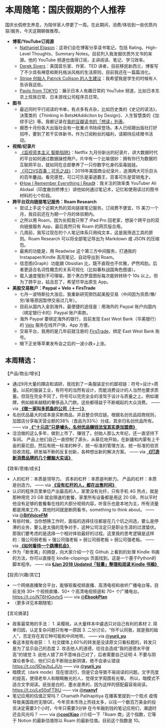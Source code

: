 # 本周随笔：国庆假期的个人推荐

国庆长假修生养息，为陪伴家人停更了一周。在此期间，消费/体验到一些优质内容/服务，今天这期聊做推荐。

* **博客/YouTube订阅源**
	* [Nathaniel Eliason](https://www.nateliason.com/notes)：这哥们会在博客分享读书笔记，包括 Rating、High-Level Thoughts、Summary Notes。目前列入我发掘优质外文书的来源。他的 YouTube 频道也值得订阅，主讲阅读、笔记、学习效率。
	* [Derek Sivers](https://sive.rs/blog)：美国音乐家、作家、TED 讲者，目前移民新西兰，博客写了不少具有禅意和斯托格派风格的生活原则，目前我还在一篇篇消化。
	* [Stripe 创始人 Patrick Collison 的人生建议](https://patrickcollison.com/advice)：我希望我是学生的时候有人告诉我这些。
	* [Paolo from TOKYO](https://www.youtube.com/channel/UCixD9UbKvDxzGNiPC_fgHyA)：展示日本人有趣日常的 YouTube 频道，比如日本东京上班族日常、日本游戏公司程序员日常。
* **图书**
	* 最近同时平行阅读的书单，有点多有点杂，比如历史类的《史记的读法》，决策类的《Thinking in Bets》《Addiciton by Design》、人生智慧类的《加缪手记》等。我都记录在[我的豆瓣读书的「想读」列表](https://book.douban.com/people/xdash/wish)。
	* 据悉十月份各大出版社会有一批重点书陆续登场。本人已经跟出版社打好招呼，要到了若干实体新书，作为订阅粉丝的福利，请期待后续赠书活动。
* **视频/纪录片**
	* [《监视资本主义 智能陷阱》]( https://ift.tt/3jKdGgk)：Netflix 九月份新出的纪录片，讲大数据时代的平台如何通过数据操控用户。片中有一个比喻很妙：拥有你行为数据的互联网平台，就如同在总部豢养了一只你数字化身的巫毒娃娃。
	* [《可口VS百事：可乐之战》]( https://ift.tt/330LwrA)：2019年美国商业纪录片，追溯两大可乐巨头的百年鏖战。看完感觉，可口可乐是渠道霸王，百事可乐是营销鬼才。
	* [《How I Remember Everything I Read》]( https://www.youtube.com/watch?v=AjoxkxM_I5g)：我关注的效率类 YouTuber Ali Abdaal（印度裔剑桥博士）讲他如何通过笔记术，记忆和使用读过的图书材料的七个阶段。
* **跨平台双向链接笔记服务：Roam Research**
	* 尝试上手这个近期大热的双向链接笔记服务。订阅费不便宜，15 美刀一个月，我目前还在为期一个月的体验期内。
	* 之所以用 Roam，因为长假我只带了 iPad Pro 回老家，想装个跨平台的双向链接服务 App，最后竟然只有 Roam 的网页版合用。
	* 几周前，我写过现在的个人笔记体系只用纯文本，这是我筛选工具的原则。Roam Research 可以将全部笔记导出为 Markdown 或 JSON 的压缩包。
	* 最爽的功能是，用 Readwise 这个第三方中间服务，打通我的 Instapaper/Kindle 高亮笔记，自动导出到 Roam。
	* 信息图(Graph）功能跟 Obsidian 比，既不直观也不优雅，俨然鸡肋。后者更适合名词性概念的关系可视化（比如春秋战国角色图谱）。
	* 载入速度慢到不可理喻，那个黑白罗盘图标每次能转转转个 10s 以上。但为了跨平台，姑且忍了，希望尽早出原生 App。
* **美股交易账户：Paypal + Velo + FirsTrade** 
	* 七月一波特斯拉大涨后，我重新研究捯饬起美股交易（中间因为资质/懒/穷/笨等原因暂停交易过几年）。
	* 目前从国内入金到海外，最便捷的途径是：用海外的 Paypal 账户向国内（绑定银行卡的）Paypal 账户索款。
	* 海外 Paypal 要绑定海外的银行，目前发现 East West Bank（华美银行）的 [Velo](https://online.velobank.com/) 服务在线开户快，App 方便。
	* 交易平台，我用的是几年前就注册的 [FirsTrade](https://www.firstrade.com/)，绑定 East West Bank 账号。
	* 眼下正坐等苹果发布会之后的一波小跌+上涨。

## 本周精选：

【产品/商业/增长】
* 通过9月大量的蹲店和调研，我找到了一条服装定价的鄙视链：符号>设计>质量。以前的服装工业，有符号的当然有设计，而能消费设计的人当然也要求质量。但现在完全不同了，符号可以完完全全的凌驾于设计与质量之上。例如潮牌，例如越来越糙的奢侈品入门款。这些都得益于不断崛起的大众消费。 —— via [**《做一家叫多抓鱼的公司（十一）》**]( https://ift.tt/34DL2XQ)
* 名创优品最大的成本是买断商品，并且整合供应链。根据名创优品招商规则，加盟店分享每天营业额的38%（食品为33%）分成，其余归名创优品所有。 —— via [**《“十元店”只是噱头，名创优品赚钱法宝其实是加盟商》**]( https://ift.tt/3mRu2pr)
* 洽洽做的这么多年，做到上市了、赚钱了，创始人那么大年纪，还一直坚持下车间。 产品上他们自己一直控制了源头，从葵花地开始，在新疆和内蒙有上千亩的葵花田，然后有统一标准的种子、统一标准的管理方法、统一标准的验货验收流程。研发端不断的反复创新，各种想出新的解决方案。 —— via [**《打造新消费品牌的几个醒脑大实话》**]( https://ift.tt/3n06MFB)


【效率/思维/成长】
* 人的杠杆：本质是领导力。 资本的杠杆：本质是判断力。 产品的杠杆：本质是创造力。 —— via [**《没有杠杆的人，都在出售时间》**]( https://ift.tt/3kQmZvc)
* 认识的程序员里单位产出最高的人，家里没有光纤，只有手机 4G 热点，就是那种用完 20 GB 就会限速的套餐，家里所有设备都是用这 20 GB，所以平时他没有足够的套餐看在线的大部分视频内容，听音乐也是本地为主，所有流量都是用来工作，其他时间就是断网看书，something to think about。 —— via [@**BitVoiceFM**]( http://twitter.com/BitVoiceFM/status/1313437142631231488)
* 有些时候，当你想换工作时，面临的选择往往都是在几个坑之间选，要么是停滞的业务，要么是太强的竞争对手，这种公司注定只是职业生涯的过渡蛰伏。那我们要考虑的是选择一个相对体验最好的过程。这里我的思考逻辑是这样的：强公司弱老板 > 强公司强老板 > 弱公司弱老板 > 弱公司强老板。 —— via [**《如何看待一个跳槽机会》**]( https://ift.tt/3crTHQu)
* 作为「断舍离」的拥趸，向大家介绍一个在 Github 上看到的处理 Kindle 书摘的方法，你可以直接在 kindle-clippings 页面找到。这是一个基于Python的脚本程序。 —— via [**《Jan 2018 Updated「轻量」整理和阅读 Kindle 书摘》**]( https://ift.tt/2oYW97T)




【投资/兴趣/其它】
* 一个网络直播聚合平台，能够观看视频直播、高清电视和收听广播电台等。目前支持 30+ 个视频直播、50+ 个高清电视频道和 70+ 个广播电台。 https://t.co/NT6HGqvtxS —— via [@**EbookPlan**]( http://twitter.com/EbookPlan/status/1310475068858753032)
* （更多详见本期随笔）


【言论摘录】
* 政客最常用的手法： 1. 采樱桃，从大量样本中遴选只对自己有利的素材 2. 简单归因，认定复杂问题只有唯一原因 3. 二分讨论，“你不认同我，就是我的敌人”，否定存在其它种可能和中间地带。 —— via [@**yurii_yu**]( http://twitter.com/yurii_yu/status/1312627556991070211)
* 看这本挺有收获： 1. 社交媒体上60%的转发是没读原文只看标题的，转发只是为了显示自己的态度 2. 攻击他人的道德，往往会造成“我的道德水平很高”的错觉 3. 说他人错了并不意味自己对了，后者需要自己证明 4. 不要与阴谋论者争论，他们只会不断抛出新阴谋，绝不会承认错误 https://t.co/9DwJtuLJUn —— via [@**yurii_yu**]( http://twitter.com/yurii_yu/status/1312394821018038273)
* 暗模式（dark mode）现在很流行，但是它会导致不易阅读的问题。文字亮度的提高，使得老年人和眼睛散光的人，觉得文字周围有光晕。 所以，暗模式不适合文字阅读。纸张是白的，墨水是黑的，因为这样的搭配最容易阅读。 https://t.co/Le50qFT9iU —— via [@**ruanyf**]( http://twitter.com/ruanyf/status/1312556886412017665)
* 笔记应用的估值正常吗？ Chamath Palihapitiya 在播客里提到一个观点 疫情导致美国政府无限QE，今年资本市场上热钱太多，以往一个数百万美金的投资决定需要3个小时，今年只需要3分钟 在今年融到钱的笔记应用们，潮退时还会风光吗？ —— via [@**coolXiao**]( http://twitter.com/coolXiao/status/1314726398393610240) //介绍一下「Roam 商」这个指数，它等于 Notion 的最新估值除以 Roam 的最新估值。目前这个指数是 10。

